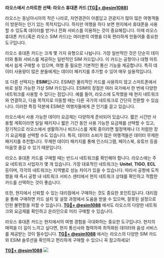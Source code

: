 **라오스에서 스마트한 선택: 라오스 휴대폰 카드 [[TG💪+ @esim1088](https://t.me/s/esim1088)]**

라오스는 동남아시아의 작은 나라로, 자연경관이 아름답고 관광지가 많아 많은 여행객들이 방문하는 인기 있는 목적지입니다. 하지만 여행을 하다 보면 현지에서 휴대폰을 사용할 수 있도록 데이터를 받거나 전화 서비스를 이용하는 것이 중요해집니다. 이때 라오스 휴대폰 카드(혹은 라오스 SIM 카드)는 여러분의 여행을 더욱 편리하게 만들어줄 중요한 도구입니다.

라오스 휴대폰 카드는 크게 몇 가지 유형으로 나뉩니다. 가장 일반적인 것은 단순히 데이터와 통화 서비스를 제공하는 일반적인 SIM 카드입니다. 이 카드는 공항이나 대형 마트에서 쉽게 구매할 수 있으며, 여행 중 필요한 기본적인 통신 기능을 제공합니다. 특히 데이터 사용량이 많은 분들에게는 데이터 패키지를 추가할 수 있어 매우 실용적입니다.

또 다른 선택지는 **ESIM**입니다. ESIM은 물리적인 카드를 사용하지 않고 스마트폰에서 바로 설정 가능한 가상 SIM 카드입니다. ESIM의 장점은 여러 국가에서 한 번에 다양한 네트워크를 사용할 수 있다는 점입니다. 예를 들어, 라오스에 도착했을 때 현지 네트워크와 연결하고, 다음 목적지로 이동할 때는 다른 국가의 네트워크로 간단히 전환할 수 있습니다. 이러한 특징 덕분에 ESIM은 여행자들에게 큰 인기를 끌고 있습니다.

라오스에서 사용 가능한 데이터 요금제는 다양하게 준비되어 있습니다. 짧은 시간만 사용할 계획이라면 일일 패키지나 짧은 기간 동안 사용 가능한 요금제를 선택할 수 있고, 장기적으로 라오스에서 생활하거나 비즈니스를 계획 중이라면 월정액제나 더 저렴한 장기 요금제를 선택할 수도 있습니다. 특히, 데이터 소비가 많은 여행객들은 데이터 무제한 패키지를 추천합니다. 무제한 데이터 패키지를 통해 인스타그램, 페이스북, 유튜브 등을 마음껏 즐길 수 있기 때문입니다.

라오스 휴대폰 카드를 구매할 때는 반드시 네트워크를 확인해야 합니다. 라오스에는 주요 네트워크 사업자가 몇 개 있습니다. 가장 대표적인 네트워크는 **Unitel**, **TIGO**, **ECL** 등이며, 각각의 네트워크는 지역별로 성능 차이가 있을 수 있습니다. 따라서 공항에 도착했을 때 즉시 공항 내 네트워크 서비스 센터에서 현지 네트워크 상태를 확인하고 적합한 카드를 선택하는 것이 좋습니다.

또한, 현지에서 신뢰할 수 있는 대리점에서 구매하는 것도 중요한 포인트입니다. 대리점을 통해 구매하면 카드 설치 및 설정 과정에서 도움을 받을 수 있으며, 잘못된 설정으로 인한 불편함을 피할 수 있습니다. **[TG💪+ @esim1088](https://t.me/s/esim1088)** 에서도 라오스의 다양한 네트워크와 요금제를 확인하고 온라인으로 미리 구매할 수 있습니다.

라오스 휴대폰 카드는 현지에서의 여행 경험을 극대화하는 중요한 도구입니다. 현지의 매력을 더 깊이 느끼고 싶다면, 현지 통신사와 협력하여 최적화된 데이터와 음성 서비스를 제공받는 것이 필수입니다. **[TG💪+ @esim1088](https://t.me/s/esim1088)** 에서는 라오스의 다양한 SIM 카드와 ESIM 솔루션을 확인하고 편리하게 구매할 수 있으니 꼭 참고하세요!

**[TG💪+ @esim1088](https://t.me/s/esim1088) ![](https://i.postimg.cc/Y0z9fWf4/image.png)**